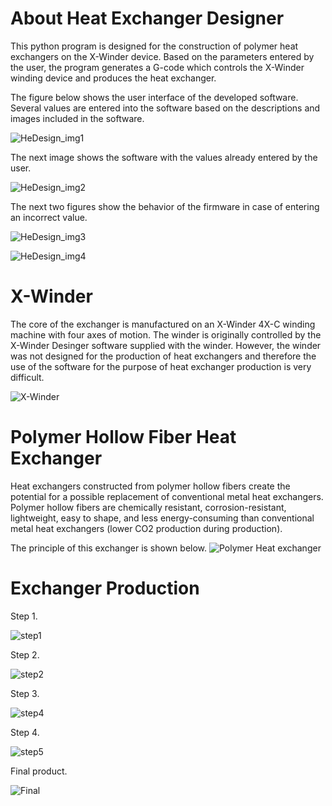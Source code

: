 # About Heat Exchanger Designer

This python program is designed for the construction of polymer heat exchangers on the X-Winder device.  Based on the parameters entered by the user, the program generates a G-code which controls the X-Winder winding device and produces the heat exchanger.

The figure below shows the user interface of the developed software. Several values are entered into the software based on the descriptions and images included in the software.

![HeDesign_img1](https://github.com/Libre89/Heat_exchanger_designer/assets/101059017/243f089a-3fee-4d5c-b2f6-54037aba5d5c)

The next image shows the software with the values already entered by the user.

![HeDesign_img2](https://github.com/Libre89/Heat_exchanger_designer/assets/101059017/d6e913a9-88f3-465e-b08a-7e61aef633cb)

The next two figures show the behavior of the firmware in case of entering an incorrect value.

![HeDesign_img3](https://github.com/Libre89/Heat_exchanger_designer/assets/101059017/9a62bb43-7db1-4e2b-bb98-f0230edf902c)

![HeDesign_img4](https://github.com/Libre89/Heat_exchanger_designer/assets/101059017/937105a7-b60f-4e9e-921c-4e387dcbdbc9)

# X-Winder

The core of the exchanger is manufactured on an X-Winder 4X-C winding machine with four axes of motion. The winder is originally controlled by the X-Winder Desinger software supplied with the winder. However, the winder was not designed for the production of heat exchangers and therefore the use of the software for the purpose of heat exchanger production is very difficult.

![X-Winder](https://github.com/Libre89/Heat_exchanger_designer/assets/101059017/43109c02-94ac-4ba1-8ac3-4f1bd5faffb3)

# Polymer Hollow Fiber Heat Exchanger

Heat exchangers constructed from polymer hollow fibers create the potential for a possible replacement of conventional metal heat exchangers. Polymer hollow fibers are chemically resistant, corrosion-resistant, lightweight, easy to shape, and less energy-consuming than conventional metal heat exchangers (lower CO2 production during production).

The principle of this exchanger is shown below.
![Polymer Heat exchanger](https://github.com/Libre89/Heat_exchanger_designer/assets/101059017/8886a7e8-cc99-48fb-abfb-57ff1e84691a)

# Exchanger Production

Step 1.

![step1](https://github.com/Libre89/Heat_exchanger_designer/assets/101059017/8d8658d5-e481-4d4d-ac74-ffd73a5ed6db)

Step 2.

![step2](https://github.com/Libre89/Heat_exchanger_designer/assets/101059017/f0605fe9-2fa3-4e53-804b-8c381e02ec32)

Step 3.

![step4](https://github.com/Libre89/Heat_exchanger_designer/assets/101059017/3de6ba9e-e5a2-4a42-978a-dfc2e2302684)

Step 4.

![step5](https://github.com/Libre89/Heat_exchanger_designer/assets/101059017/0e74b4b0-6c84-47b9-a448-5a3b390e4748)

Final product.

![Final](https://github.com/Libre89/Heat_exchanger_designer/assets/101059017/a3da154a-4ffe-4ee8-9185-c67a026cbf96)

